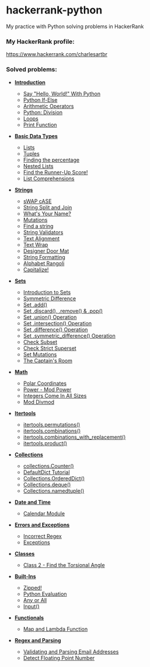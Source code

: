 # hackerrank-python

My practice with Python solving problems in HackerRank

### My HackerRank profile:

https://www.hackerrank.com/charlesartbr

### Solved problems:

- **[Introduction](introduction)**
    * [Say "Hello, World!" With Python](introduction/say-hello-world-with-python)
    * [Python If-Else](introduction/say-hello-world-with-python)
    * [Arithmetic Operators](introduction/arithmetic-operators)
    * [Python: Division](introduction/python-division)
    * [Loops](introduction/loops)
    * [Print Function](introduction/python-print)

- **[Basic Data Types](basic-data-types)**
    * [Lists](basic-data-types/lists)
    * [Tuples](basic-data-types/tuples)
    * [Finding the percentage](basic-data-types/finding-the-percentage)
    * [Nested Lists](basic-data-types/nested-list)
    * [Find the Runner-Up Score!](basic-data-types/find-the-runner-up-score)
    * [List Comprehensions](basic-data-types/list-comprehensions)

- **[Strings](strings)**
  * [sWAP cASE](strings/swap-case)
  * [String Split and Join](strings/string-split-and-join)
  * [What's Your Name?](strings/whats-your-name)
  * [Mutations](strings/mutations)
  * [Find a string](strings/find-a-string)
  * [String Validators](strings/string-validators)
  * [Text Alignment](strings/text-alignment)
  * [Text Wrap](strings/text-wrap)
  * [Designer Door Mat](strings/designer-door-mat)
  * [String Formatting](strings/string-formatting)
  * [Alphabet Rangoli](strings/alphabet-rangoli)
  * [Capitalize!](strings/capitalize)

- **[Sets](sets)**
  * [Introduction to Sets](sets/introduction-to-sets)
  * [Symmetric Difference](sets/symmetric-difference)
  * [Set .add()](sets/set-add)
  * [Set .discard(), .remove() & .pop()](sets/set-discard-remove-pop)
  * [Set .union() Operation](sets/set-union)
  * [Set .intersection() Operation](sets/set-intersection)
  * [Set .difference() Operation](sets/set-difference)
  * [Set .symmetric_difference() Operation](sets/set-symmetric-difference)
  * [Check Subset](sets/check-subset)
  * [Check Strict Superset](sets/check-strict-superset)
  * [Set Mutations](sets/set-mutations)
  * [The Captain's Room](sets/the-captains-room)

- **[Math](math)**
  * [Polar Coordinates](math/polar-coordinates)
  * [Power - Mod Power](math/power-mod-power) 
  * [Integers Come In All Sizes](math/integers-come-in-all-sizes)
  * [Mod Divmod](math/mod-divmod)

- **[Itertools](itertools)**
  * [itertools.permutations()](itertools/permutations)
  * [itertools.combinations()](itertools/combinations)
  * [itertools.combinations_with_replacement()](itertools/combinations-with-replacement)
  * [itertools.product()](itertools/product)

- **[Collections](collections)**
  * [collections.Counter()](collections/counter)
  * [DefaultDict Tutorial](collections/defaultdict-tutorial)
  * [Collections.OrderedDict()](collections/ordereddict)
  * [Collections.deque()](collections/deque)
  * [Collections.namedtuple()](collections/namedtuple)

- **[Date and Time](date-time)**
  * [Calendar Module](date-time/calendar-module)

- **[Errors and Exceptions](errors-exceptions)**
  * [Incorrect Regex](errors-exceptions/incorrect-regex)
  * [Exceptions](errors-exceptions/exceptions)

- **[Classes](classes)**
  * [Class 2 - Find the Torsional Angle](classes/class-2-find-the-torsional-angle)

- **[Built-Ins](built-ins)**
  * [Zipped!](built-ins/zipped)
  * [Python Evaluation](built-ins/eval)
  * [Any or All](built-ins/any-or-all)
  * [Input()](built-ins/input)

- **[Functionals](functionals)**
  * [Map and Lambda Function](functionals/map-and-lambda-expression)

- **[Regex and Parsing](regex-and-parsing)**
  * [Validating and Parsing Email Addresses](regex-and-parsing/validating-named-email-addresses)
  * [Detect Floating Point Number](regex-and-parsing/detect-floating-point-number)